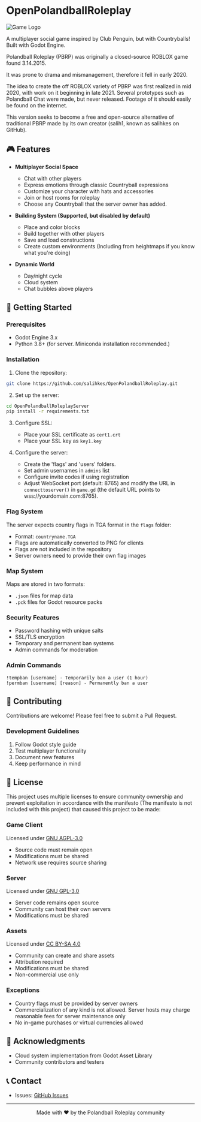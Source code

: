# OpenPolandballRoleplay

![Game Logo](src/texture/PBRPLogo.png)

A multiplayer social game inspired by Club Penguin, but with Countryballs! Built with Godot Engine.

Polandball Roleplay (PBRP) was originally a closed-source ROBLOX game found 3.14.2015. 

It was prone to drama and mismanagement, therefore it fell in early 2020.

The idea to create the off ROBLOX variety of PBRP was first realized in mid 2020, with work on it beginning in late 2021.
Several prototypes such as Polandball Chat were made, but never released. Footage of it should easily be found on the internet.

This version seeks to become a free and open-source alternative of traditional PBRP made by its own creator (salih1, known as salihkes on GitHub).

## 🎮 Features

- **Multiplayer Social Space**
  - Chat with other players
  - Express emotions through classic Countryball expressions
  - Customize your character with hats and accessories
  - Join or host rooms for roleplay
  - Choose any Countryball that the server owner has added.

- **Building System (Supported, but disabled by default)**
  - Place and color blocks
  - Build together with other players
  - Save and load constructions
  - Create custom environments (Including from heightmaps if you know what you're doing)

- **Dynamic World**
  - Day/night cycle
  - Cloud system
  - Chat bubbles above players

## 🚀 Getting Started

### Prerequisites
- Godot Engine 3.x
- Python 3.8+ (for server. Miniconda installation recommended.)

### Installation

1. Clone the repository:
```bash
git clone https://github.com/salihkes/OpenPolandballRoleplay.git
```

2. Set up the server:
```bash
cd OpenPolandballRoleplayServer
pip install -r requirements.txt
```

3. Configure SSL:
   - Place your SSL certificate as `cert1.crt`
   - Place your SSL key as `key1.key`

4. Configure the server:
   - Create the 'flags' and 'users' folders.
   - Set admin usernames in `admins` list
   - Configure invite codes if using registration
   - Adjust WebSocket port (default: 8765) and modify the URL in `connecttoserver()` in `game.gd` (the default URL points to wss://yourdomain.com:8765).

### Flag System
The server expects country flags in TGA format in the `flags` folder:
- Format: `countryname.TGA`
- Flags are automatically converted to PNG for clients
- Flags are not included in the repository
- Server owners need to provide their own flag images

### Map System
Maps are stored in two formats:
- `.json` files for map data
- `.pck` files for Godot resource packs

### Security Features
- Password hashing with unique salts
- SSL/TLS encryption
- Temporary and permanent ban systems
- Admin commands for moderation

### Admin Commands
```text
!tempban [username] - Temporarily ban a user (1 hour)
!permban [username] [reason] - Permanently ban a user
```

## 🤝 Contributing

Contributions are welcome! Please feel free to submit a Pull Request.

### Development Guidelines
1. Follow Godot style guide
2. Test multiplayer functionality
3. Document new features
4. Keep performance in mind

## 📝 License

This project uses multiple licenses to ensure community ownership and prevent exploitation in accordance with the manifesto (The manifesto is not included with this project) that caused this project to be made:

### Game Client
Licensed under [GNU AGPL-3.0](LICENSE-CLIENT)
- Source code must remain open
- Modifications must be shared
- Network use requires source sharing

### Server
Licensed under [GNU GPL-3.0](LICENSE-SERVER)
- Server code remains open source
- Community can host their own servers
- Modifications must be shared

### Assets
Licensed under [CC BY-SA 4.0](LICENSE-ASSETS)
- Community can create and share assets
- Attribution required
- Modifications must be shared
- Non-commercial use only

### Exceptions
- Country flags must be provided by server owners
- Commercialization of any kind is not allowed. Server hosts may charge reasonable fees for server maintenance only
- No in-game purchases or virtual currencies allowed

## 🙏 Acknowledgments

- Cloud system implementation from Godot Asset Library
- Community contributors and testers

## 📞 Contact

- Issues: [GitHub Issues](https://github.com/salihkes/OpenPolandballRoleplay/issues)

---

<p align="center">Made with ❤️ by the Polandball Roleplay community</p>